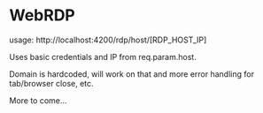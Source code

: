 # WebRDP


usage:  http://localhost:4200/rdp/host/[RDP_HOST_IP]

Uses basic credentials and IP from req.param.host.

Domain is hardcoded, will work on that and more error handling for tab/browser close, etc.

More to come...
